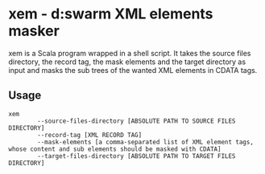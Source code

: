 # xem - d:swarm XML elements masker

xem is a Scala program wrapped in a shell script. It takes the source files directory, the record tag, the mask elements and the target directory as input and masks the sub trees of the wanted XML elements in CDATA tags.

## Usage

```
xem
        --source-files-directory [ABSOLUTE PATH TO SOURCE FILES DIRECTORY]
        --record-tag [XML RECORD TAG]
        --mask-elements [a comma-separated list of XML element tags, whose content and sub elements should be masked with CDATA]
        --target-files-directory [ABSOLUTE PATH TO TARGET FILES DIRECTORY]
```

